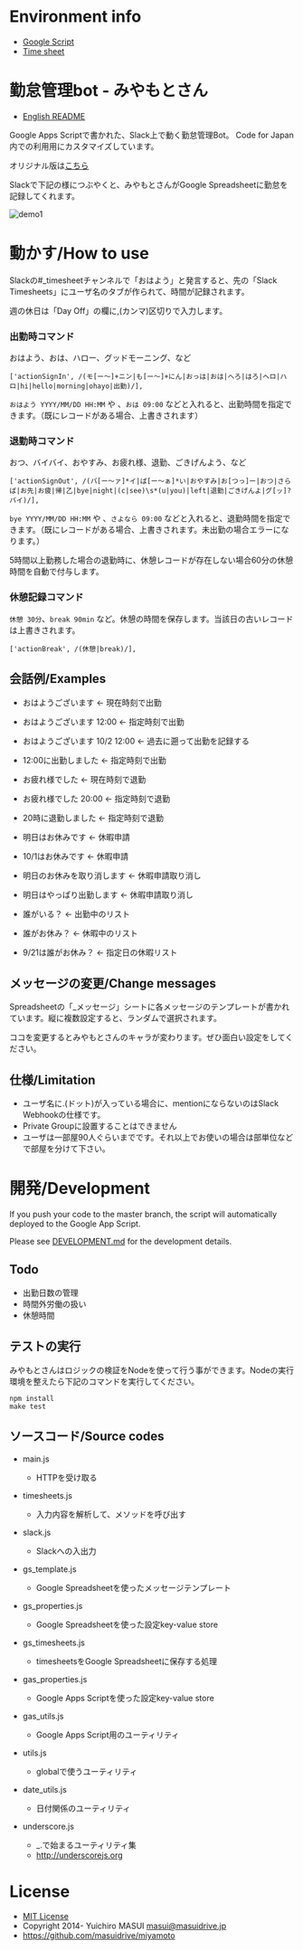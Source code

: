 # Environment info

- [Google Script](https://script.google.com/a/code4japan.org/d/1nG3ngwnnrHxTmn0uK7VgvJfa9hCO0hV3VFsusGWVoZqyW6Rq6CDA2GTQ/edit)
- [Time sheet](https://docs.google.com/spreadsheets/d/1RUYb4034tz8-HnW9yv1rzMwM3Sq3EXpBLlpMbPEBhqA/edit#gid=0)

# 勤怠管理bot - みやもとさん

- [English README](README_en.md)

Google Apps Scriptで書かれた、Slack上で動く勤怠管理Bot。
Code for Japan 内での利用用にカスタマイズしています。

オリジナル版は[こちら](https://github.com/masuidrive/miyamoto)

Slackで下記の様につぶやくと、みやもとさんがGoogle Spreadsheetに勤怠を記録してくれます。

![demo1](https://raw.githubusercontent.com/masuidrive/miyamoto/master/docs/images/demo1.png)

# 動かす/How to use

Slackの#_timesheetチャンネルで「おはよう」と発言すると、先の「Slack Timesheets」にユーザ名のタブが作られて、時間が記録されます。

週の休日は「Day Off」の欄に,(カンマ)区切りで入力します。

### 出勤時コマンド

おはよう、おは、ハロー、グッドモーニング、など

```
['actionSignIn', /(モ[ー〜]+ニン|も[ー〜]+にん|おっは|おは|へろ|はろ|ヘロ|ハロ|hi|hello|morning|ohayo|出勤)/],
```

`おはよう YYYY/MM/DD HH:MM` や 、`おは 09:00` などと入れると、出勤時間を指定できます。（既にレコードがある場合、上書きされます）

### 退勤時コマンド

おつ、バイバイ、おやすみ、お疲れ様、退勤、ごきげんよう、など

```
['actionSignOut', /(バ[ー〜ァ]*イ|ば[ー〜ぁ]*い|おやすみ|お[つっ]ー|おつ|さらば|お先|お疲|帰|乙|bye|night|(c|see)\s*(u|you)|left|退勤|ごきげんよ|グ[ッ]?バイ)/],
```

`bye YYYY/MM/DD HH:MM` や 、`さよなら 09:00` などと入れると、退勤時間を指定できます。（既にレコードがある場合、上書きされます。未出勤の場合エラーになります。）

5時間以上勤務した場合の退勤時に、休憩レコードが存在しない場合60分の休憩時間を自動で付与します。

### 休憩記録コマンド

`休憩 30分`、`break 90min` など。休憩の時間を保存します。当該日の古いレコードは上書きされます。

```
['actionBreak', /(休憩|break)/],
```


## 会話例/Examples

- おはようございます ← 現在時刻で出勤
- おはようございます 12:00 ← 指定時刻で出勤
- おはようございます 10/2 12:00 ← 過去に遡って出勤を記録する
- 12:00に出勤しました ← 指定時刻で出勤
- お疲れ様でした ← 現在時刻で退勤
- お疲れ様でした 20:00 ← 指定時刻で退勤
- 20時に退勤しました ← 指定時刻で退勤
- 明日はお休みです ← 休暇申請
- 10/1はお休みです ← 休暇申請
- 明日のお休みを取り消します ← 休暇申請取り消し
- 明日はやっぱり出勤します ← 休暇申請取り消し

- 誰がいる？ ← 出勤中のリスト
- 誰がお休み？ ← 休暇中のリスト
- 9/21は誰がお休み？ ← 指定日の休暇リスト


## メッセージの変更/Change messages

Spreadsheetの「_メッセージ」シートに各メッセージのテンプレートが書かれています。縦に複数設定すると、ランダムで選択されます。

ココを変更するとみやもとさんのキャラが変わります。ぜひ面白い設定をしてください。


## 仕様/Limitation

- ユーザ名に.(ドット)が入っている場合に、mentionにならないのはSlack Webhookの仕様です。
- Private Groupに設置することはできません
- ユーザは一部屋90人ぐらいまでです。それ以上でお使いの場合は部単位などで部屋を分けて下さい。

# 開発/Development

If you push your code to the master branch, the script will automatically deployed to the Google App Script.

Please see [DEVELOPMENT.md](DEVELOPMENT.md) for the development details.

## Todo

- 出勤日数の管理
- 時間外労働の扱い
- 休憩時間

## テストの実行

みやもとさんはロジックの検証をNodeを使って行う事ができます。Nodeの実行環境を整えたら下記のコマンドを実行してください。

```
npm install
make test
```

## ソースコード/Source codes

- main.js
  - HTTPを受け取る

- timesheets.js
  - 入力内容を解析して、メソッドを呼び出す

- slack.js
  - Slackへの入出力

- gs_template.js
  - Google Spreadsheetを使ったメッセージテンプレート

- gs_properties.js
  - Google Spreadsheetを使った設定key-value store

- gs_timesheets.js
  - timesheetsをGoogle Spreadsheetに保存する処理

- gas_properties.js
  - Google Apps Scriptを使った設定key-value store

- gas_utils.js
  - Google Apps Script用のユーティリティ

- utils.js
  - globalで使うユーティリティ

- date_utils.js
  - 日付関係のユーティリティ

- underscore.js
  - _.で始まるユーティリティ集
  - http://underscorejs.org


# License

- [MIT License](http://opensource.org/licenses/MIT)
- Copyright 2014- Yuichiro MASUI <masui@masuidrive.jp>
- https://github.com/masuidrive/miyamoto

